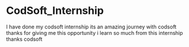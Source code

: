 # CodSoft_Internship
I have done my codsoft internship its an amazing journey with codsoft thanks for giving me this opportunity i learn so much from this internship thanks codsoft
